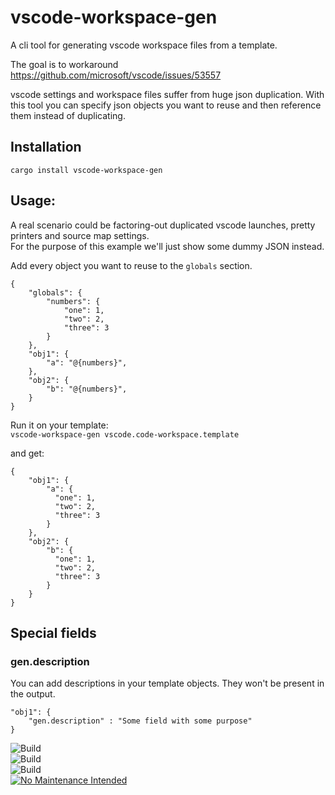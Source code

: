 # vscode-workspace-gen

A cli tool for generating vscode workspace files from a template.<br>

The goal is to workaround https://github.com/microsoft/vscode/issues/53557 

vscode settings and workspace files suffer from huge json duplication. With this tool you can
specify json objects you want to reuse and then reference them instead of duplicating.

## Installation

`cargo install vscode-workspace-gen`

## Usage:

A real scenario could be factoring-out duplicated vscode launches, pretty printers and source map settings.<br>
For the purpose of this example we'll just show some dummy JSON instead.

Add every object you want to reuse to the `globals` section.

```
{
    "globals": {
        "numbers": {
            "one": 1,
            "two": 2,
            "three": 3
        }
    },
    "obj1": {
        "a": "@{numbers}",
    },
    "obj2": {
        "b": "@{numbers}",
    }
}
```

Run it on your template:<br>
`vscode-workspace-gen vscode.code-workspace.template`

and get:

```
{
    "obj1": {
        "a": {
          "one": 1,
          "two": 2,
          "three": 3
        }
    },
    "obj2": {
        "b": {
          "one": 1,
          "two": 2,
          "three": 3
        }
    }
}
```


## Special fields

### gen.description

You can add descriptions in your template objects. They won't be present in the output.


```
"obj1": {
    "gen.description" : "Some field with some purpose"
}
```

![Build](https://github.com/iamsergio/vscode-workspace-gen/actions/workflows/tests.yml/badge.svg)</br>
![Build](https://github.com/iamsergio/vscode-workspace-gen/actions/workflows/sanitizers.yml/badge.svg)</br>
![Build](https://github.com/iamsergio/vscode-workspace-gen/actions/workflows/lints.yml/badge.svg)
</br>
[![No Maintenance Intended](http://unmaintained.tech/badge.svg)](http://unmaintained.tech/)
